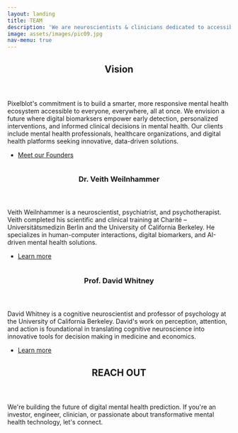 ```yaml
---
layout: landing
title: TEAM
description: 'We are neuroscientists & clinicians dedicated to accessible mental health solutions.'
image: assets/images/pic09.jpg
nav-menu: true
---
```


<!-- Main -->
<div id="main">

<!-- One -->
<section id="one">
	<div class="inner">
		<header class="major">
			<h2>Vision</h2>
		</header>
		<p>Pixelblot's commitment is to build a smarter, more responsive mental health ecosystem accessible to everyone, everywhere, all at once. We envision a future where digital biomarksers empower early detection, personalized interventions, and informed clinical decisions in mental health. Our clients include mental health professionals, healthcare organizations, and digital health platforms seeking innovative, data-driven solutions.</p>
        <ul class="actions">
			<li><a href="#founders" class="button next scrolly">Meet our Founders</a></li>
		</ul>
	</div>
</section>

<!-- Two -->
<section id="founders" class="spotlights">
	<section>
		<a href="https://veithweilnhammer.github.io" class="image">
			<img src="{% link assets/images/veith_profile.jpg %}" alt="" data-position="center center" />
		</a>
		<div class="content">
			<div class="inner">
				<header class="major">
					<h3>Dr. Veith Weilnhammer</h3>
				</header>
				<p>Veith Weilnhammer is a neuroscientist, psychiatrist, and psychotherapist. Veith completed his scientific and clinical training at Charité – Universitätsmedizin Berlin and the University of California Berkeley. He specializes in human-computer interactions, digital biomarkers, and AI-driven mental health solutions.</p>
				<ul class="actions">
					<li><a href="https://veithweilnhammer.github.io" class="button">Learn more</a></li>
				</ul>
			</div>
		</div>
	</section>
	<section>
		<a href="https://cogsci.berkeley.edu/people/faculty-director" class="image">
			<img src="{% link assets/images/david_profile.jpg %}" alt="" data-position="top center" />
		</a>
		<div class="content">
			<div class="inner">
				<header class="major">
					<h3>Prof. David Whitney</h3>
				</header>
				<p>David Whitney is a cognitive neuroscientist and professor of psychology at the University of California Berkeley. David's work on perception, attention, and action is foundational in translating cognitive neuroscience into innovative tools for decision making in medicine and economics.</p>
				<ul class="actions">
					<li><a href="https://cogsci.berkeley.edu/people/faculty-director" class="button">Learn more</a></li>
				</ul>
			</div>
		</div>
	</section>
</section>

<!-- Three -->
<section id="three">
	<div class="inner">
		<header class="major">
			<h2>REACH OUT</h2>
		</header>
		<p>We're building the future of digital mental health prediction. If you're an investor, engineer, clinician, or passionate about transformative mental health technology, let's connect.</p>
	</div>
</section>

</div>
